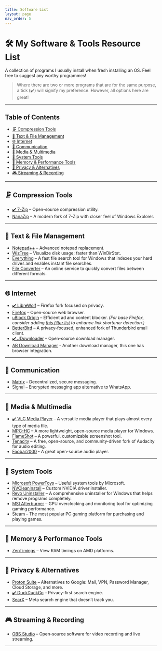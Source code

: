 ```yaml
---
title: Software List
layout: page
nav_order: 5
---
```


# 🛠️ My Software & Tools Resource List

A collection of programs I usually install when fresh installing an OS. Feel free to suggest any worthy programmes!

> Where there are two or more programs that are for the same purpose, a tick (✔️) will signify my preference. However, all options here are great!

---

## Table of Contents

- [🗜️ Compression Tools](#%EF%B8%8F-compression-tools)
- [📝 Text & File Management](#-text--file-management)
- [🌐 Internet](#-internet)
- [📡 Communication](#-communication)
- [🎥 Media & Multimedia](#-media--multimedia)
- [🔧 System Tools](#-system-tools)
- [🧠 Memory & Performance Tools](#-memory--performance-tools)
- [🔐 Privacy & Alternatives](#-privacy--alternatives)
- [🎮 Streaming & Recording](#-streaming--recording)

---

## 🗜️ Compression Tools

- [✔️ 7-Zip](https://www.7-zip.org/) – Open-source compression utility.
- [NanaZip](https://github.com/M2Team/NanaZip) – A modern fork of 7-Zip with closer feel of Windows Explorer.

---

## 📝 Text & File Management

- [Notepad++](https://notepad-plus-plus.org/) – Advanced notepad replacement.
- [WizTree](https://diskanalyzer.com/) – Visualize disk usage; faster than WinDirStat.
- [Everything](https://www.voidtools.com/) – A fast file search tool for Windows that indexes your hard drives and enables instant file searches.
- [File Converter](https://file-converter.io/) – An online service to quickly convert files between different formats.

---

## 🌐 Internet

- [✔️ LibreWolf](https://librewolf.net/) – Firefox fork focused on privacy.
- [Firefox](https://www.mozilla.org/firefox/) – Open-source web browser.
- [uBlock Origin](https://github.com/gorhill/uBlock#installation) – Efficient ad and content blocker. *(For base Firefox, consider adding [this filter list](https://github.com/DandelionSprout/adfilt/blob/master/LegitimateURLShortener.txt) to enhance link shortener detection.)*
- [BetterBird](https://betterbird.eu/) – A privacy-focused, enhanced fork of Thunderbird email client.
- [✔️ JDownloader](https://jdownloader.org/jdownloader2) – Open-source download manager.
- [AB Download Manager](https://abdownloadmanager.com/) - Another download manager, this one has browser integration.

---

## 📡 Communication

- [Matrix](https://matrix.org/) – Decentralized, secure messaging.
- [Signal](https://signal.org/) – Encrypted messaging app alternative to WhatsApp.

---


## 🎥 Media & Multimedia

- [✔️ VLC Media Player](https://www.videolan.org/vlc/) – A versatile media player that plays almost every type of media file.
- [MPC-HC](https://github.com/clsid2/mpc-hc/) – A more lightweight, open-source media player for Windows.
- [FlameShot](https://flameshot.org/) – A powerful, customizable screenshot tool.
- [Tenacity](https://tenacityaudio.org/) – A free, open-source, and community-driven fork of Audacity for audio editing.
- [Foobar2000](https://www.foobar2000.org/) - A great open-source audio player.

---

## 🔧 System Tools

- [Microsoft PowerToys](https://learn.microsoft.com/en-us/windows/powertoys/) – Useful system tools by Microsoft.
- [NVCleanInstall](https://www.techpowerup.com/download/techpowerup-nvcleanstall/) – Custom NVIDIA driver installer.
- [Revo Uninstaller](https://www.revouninstaller.com/products/revo-uninstaller-free/) – A comprehensive uninstaller for Windows that helps remove programs completely.
- [MSI Afterburner](https://www.msi.com/Landing/afterburner) – GPU overclocking and monitoring tool for optimizing gaming performance.
- [Steam](https://store.steampowered.com/) – The most popular PC gaming platform for purchasing and playing games.

---

## 🧠 Memory & Performance Tools

- [ZenTimings](https://zentimings.com/) – View RAM timings on AMD platforms.

---

## 🔐 Privacy & Alternatives

- [Proton Suite](https://proton.me/) – Alternatives to Google: Mail, VPN, Password Manager, Cloud Storage, and more.
- [✔️ DuckDuckGo](https://duckduckgo.com/) – Privacy-first search engine.
- [SearX](https://searx.space/) – Meta search engine that doesn’t track you.

---

## 🎮 Streaming & Recording

- [OBS Studio](https://obsproject.com/) – Open-source software for video recording and live streaming.

---
